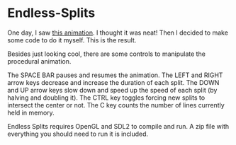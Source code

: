 # Endless-Splits

One day, I saw [this animation](https://i.imgur.com/aJEkrAn.gifv). I thought it was neat! Then I decided to make some code to do it myself. This is the result.

Besides just looking cool, there are some controls to manipulate the procedural animation.

The SPACE BAR pauses and resumes the animation.
The LEFT and RIGHT arrow keys decrease and increase the duration of each split.
The DOWN and UP arrow keys slow down and speed up the speed of each split (by halving and doubling it).
The CTRL key toggles forcing new splits to intersect the center or not.
The C key counts the number of lines currently held in memory.

Endless Splits requires OpenGL and SDL2 to compile and run. A zip file with everything you should need to run it is included.
